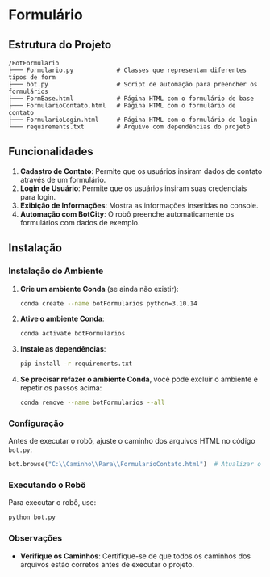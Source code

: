 # Formulário

## Estrutura do Projeto

```
/BotFormulario
├─── Formulario.py            # Classes que representam diferentes tipos de form
├─── bot.py                   # Script de automação para preencher os formulários
├─── FormBase.html            # Página HTML com o formulário de base
├─── FormularioContato.html   # Página HTML com o formulário de contato
├─── FormularioLogin.html     # Página HTML com o formulário de login
└─── requirements.txt         # Arquivo com dependências do projeto
```

## Funcionalidades

1. **Cadastro de Contato**: Permite que os usuários insiram dados de contato através de um formulário.
2. **Login de Usuário**: Permite que os usuários insiram suas credenciais para login.
3. **Exibição de Informações**: Mostra as informações inseridas no console.
4. **Automação com BotCity**: O robô preenche automaticamente os formulários com dados de exemplo.

## Instalação

### Instalação do Ambiente

1. **Crie um ambiente Conda** (se ainda não existir):

   ```bash
   conda create --name botFormularios python=3.10.14
   ```

2. **Ative o ambiente Conda**:

   ```bash
   conda activate botFormularios
   ```

3. **Instale as dependências**:

   ```bash
   pip install -r requirements.txt
   ```

4. **Se precisar refazer o ambiente Conda**, você pode excluir o ambiente e repetir os passos acima:

   ```bash
   conda remove --name botFormularios --all
   ```

### Configuração

Antes de executar o robô, ajuste o caminho dos arquivos HTML no código `bot.py`:

```python
bot.browse("C:\\Caminho\\Para\\FormularioContato.html")  # Atualizar o caminho para o formulário de contato
```

### Executando o Robô

Para executar o robô, use:

```bash
python bot.py
```

### Observações

- **Verifique os Caminhos**: Certifique-se de que todos os caminhos dos arquivos estão corretos antes de executar o projeto.
